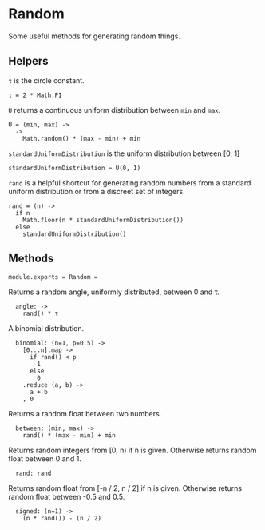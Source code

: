 Random
======

Some useful methods for generating random things.

Helpers
-------

`τ` is the circle constant.

    τ = 2 * Math.PI

`U` returns a continuous uniform distribution between `min` and `max`.

    U = (min, max) ->
      ->
        Math.random() * (max - min) + min

`standardUniformDistribution` is the uniform distribution between [0, 1]

    standardUniformDistribution = U(0, 1)

`rand` is a helpful shortcut for generating random numbers from a standard
uniform distribution or from a discreet set of integers.

    rand = (n) ->
      if n
        Math.floor(n * standardUniformDistribution())
      else
        standardUniformDistribution()

Methods
-------

    module.exports = Random =

Returns a random angle, uniformly distributed, between 0 and τ.

      angle: ->
        rand() * τ

A binomial distribution.

      binomial: (n=1, p=0.5) ->
        [0...n].map ->
          if rand() < p
            1
          else
            0
        .reduce (a, b) ->
          a + b
        , 0

Returns a random float between two numbers.

      between: (min, max) ->
        rand() * (max - min) + min

Returns random integers from [0, n) if n is given.
Otherwise returns random float between 0 and 1.

      rand: rand

Returns random float from [-n / 2, n / 2] if n is given.
Otherwise returns random float between -0.5 and 0.5.

      signed: (n=1) ->
        (n * rand()) - (n / 2)

